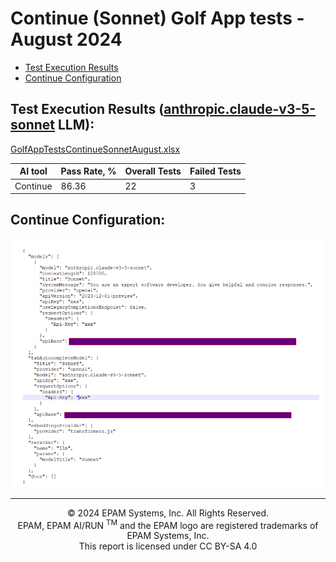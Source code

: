 # Continue (Sonnet) Golf App tests - August 2024

- [Test Execution Results](#test-execution-results)
- [Continue Configuration](#continue-configuration)

## Test Execution Results ([anthropic.claude-v3-5-sonnet](https://www.anthropic.com/news/claude-3-5-sonnet) LLM):
[GolfAppTestsContinueSonnetAugust.xlsx](../../../../reports/GolfAppTestsContinueSonnetAugust.xlsx)

| AI tool  | Pass Rate, % | Overall Tests | Failed Tests |
|----------|--------------|---------------|--------------|
| Continue | 86.36        | 22            | 3            |

## Continue Configuration:
![continue-configuration5.png](../../../../images/sandbox-test/continue/continue-configuration5.png)

---
<p style="text-align: center;">    © 2024 EPAM Systems, Inc. All Rights Reserved.<br/>    EPAM, EPAM AI/RUN <sup>TM</sup> and the EPAM logo are registered trademarks of EPAM Systems, Inc.<br>    This report is licensed under CC BY-SA 4.0<br/></p>